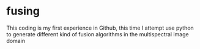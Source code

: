 # fusing
This coding is my first experience in Github, this time I attempt use python to generate different kind of fusion  algorithms in the multispectral image domain 
# 
